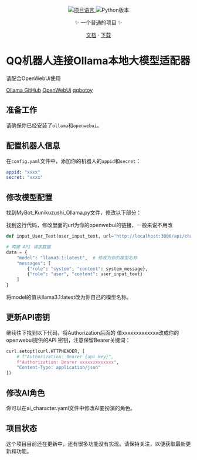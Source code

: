 <div align="center">
  <a href="你的项目语言链接">
    <img src="https://img.shields.io/badge/language-python-green.svg?style=plastic" alt="项目语言">
  </a>
  <img src="https://img.shields.io/badge/python-312-blue" alt="Python版本">


  <p>✨ 一个普通的项目 ✨</p>


  <a href="你的文档链接">文档</a>
  ·
  <a href="你的下载链接">下载</a>
  
</div>

# QQ机器人连接Ollama本地大模型适配器
请配合OpenWebUi使用

[Ollama GitHub](https://github.com/ollama/ollama)
[OpenWebUi](https://github.com/open-webui/open-webui)
[qqbotoy](https://github.com/tencent-connect/botpy)

## 准备工作
请确保你已经安装了`ollama`和`openwebui`。

## 配置机器人信息
在`config.yaml`文件中，添加你的机器人的`appid`和`secret`：
```yaml
appid: "xxxx"
secret: "xxxx"
```
## 修改模型配置


找到MyBot_Kunikuzushi_Ollama.py文件，修改以下部分：

找到这行代码，修改里面的url为你的openwebui的链接，一般来说不用改
``` python
def input_User_Text(user_input_text, url="http://localhost:3000/api/chat/completions"):
```

``` python
# 构建 API 请求数据
data = {
    "model": "llama3.1:latest",  # 修改为你的模型名称
    "messages": [
        {"role": "system", "content": system_message},
        {"role": "user", "content": user_input_text}
    ]
}
```
将model的值从llama3.1:latest改为你自己的模型名称。

## 更新API密钥
继续往下找到以下代码，将Authorization后面的
值xxxxxxxxxxxxx改成你的openwebui提供的API
密钥，注意保留Bearer关键词：
``` python
curl.setopt(curl.HTTPHEADER, [
    # f"Authorization: Bearer {api_key}",
    f"Authorization: Bearer xxxxxxxxxxxxx",
    "Content-Type: application/json"
])
```
## 修改AI角色
你可以在ai_character.yaml文件中修改AI要扮演的角色。

## 项目状态
这个项目目前还在更新中，还有很多功能没有实现。请保持关注，以便获取最新更新和功能。

